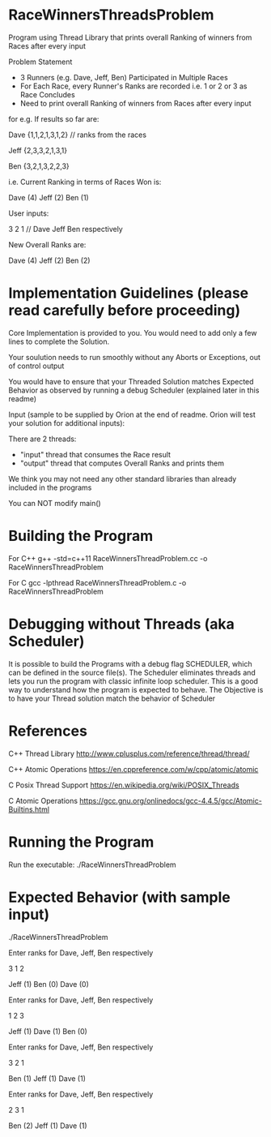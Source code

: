 # RaceWinnersThreadsProblem
Program using Thread Library that prints overall Ranking of winners from Races after every input 

Problem Statement
   - 3 Runners (e.g. Dave, Jeff, Ben) Participated in Multiple Races
   - For Each Race, every Runner's Ranks are recorded i.e. 1 or 2 or 3 as Race Concludes
   - Need to print overall Ranking of winners from Races after every input
 
for e.g. If results so far are:
 
   Dave {1,1,2,1,3,1,2} // ranks from the races
   
   Jeff {2,3,3,2,1,3,1}
   
   Ben  {3,2,1,3,2,2,3}
   
   i.e. Current Ranking in terms of Races Won is:
   
   Dave (4) Jeff (2) Ben (1)
   
   User inputs:
   
   3 2 1 // Dave Jeff Ben respectively
   
   New Overall Ranks are:
   
   Dave (4) Jeff (2) Ben (2)
   
# Implementation Guidelines (please read carefully before proceeding)
Core Implementation is provided to you. You would need to add only a few lines to complete the Solution.
 
Your soulution needs to run smoothly without any Aborts or Exceptions, out of control output
 
You would have to ensure that your Threaded Solution matches Expected Behavior as observed by running a debug Scheduler (explained later in this readme)
    
Input (sample to be supplied by Orion at the end of readme. Orion will test your solution for additional inputs):
   
 There are 2 threads:
   - "input" thread that consumes the Race result
   - "output" thread that computes Overall Ranks and prints them
 
 We think you may not need any other standard libraries than already included in the programs
 
 You can NOT modify main() 

# Building the Program

For C++
g++ -std=c++11 RaceWinnersThreadProblem.cc -o RaceWinnersThreadProblem

For C
gcc -lpthread RaceWinnersThreadProblem.c -o RaceWinnersThreadProblem

# Debugging without Threads (aka Scheduler)
It is possible to build the Programs with a debug flag SCHEDULER, which can be defined in the source file(s). The Scheduler eliminates threads and lets you run the program with classic infinite loop scheduler. This is a good way to understand how the program is expected to behave. 
The Objective is to have your Thread solution match the behavior of Scheduler

# References

C++ Thread Library
http://www.cplusplus.com/reference/thread/thread/

C++ Atomic Operations
https://en.cppreference.com/w/cpp/atomic/atomic

C Posix Thread Support
https://en.wikipedia.org/wiki/POSIX_Threads

C Atomic Operations
https://gcc.gnu.org/onlinedocs/gcc-4.4.5/gcc/Atomic-Builtins.html

# Running the Program

Run the executable: ./RaceWinnersThreadProblem

# Expected Behavior (with sample input)
./RaceWinnersThreadProblem

Enter ranks for Dave, Jeff, Ben respectively

3 1 2

Jeff (1) Ben (0) Dave (0) 

Enter ranks for Dave, Jeff, Ben respectively

1 2 3

Jeff (1) Dave (1) Ben (0) 

Enter ranks for Dave, Jeff, Ben respectively

3 2 1

Ben (1) Jeff (1) Dave (1) 

Enter ranks for Dave, Jeff, Ben respectively

2 3 1

Ben (2) Jeff (1) Dave (1) 
